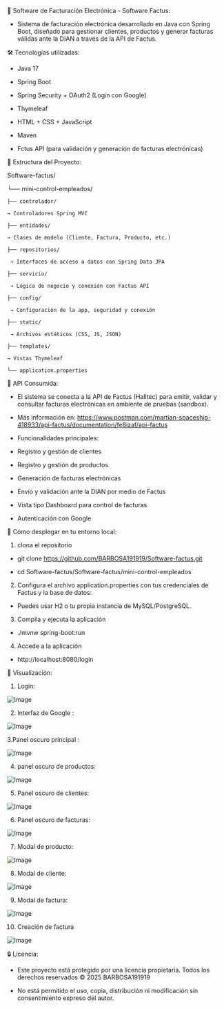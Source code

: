 🧾 Software de Facturación Electrónica - Software Factus: 

 - Sistema de facturación electrónica desarrollado en Java con Spring Boot, diseñado para gestionar clientes, productos y generar facturas válidas ante la DIAN a través de la API de Factus.

🛠️ Tecnologías utilizadas:

 - Java 17

 - Spring Boot

 - Spring Security + OAuth2 (Login con Google)

 - Thymeleaf

 - HTML + CSS + JavaScript

 - Maven


* Fctus API (para validación y generación de facturas electrónicas)

📁 Estructura del Proyecto: 

Software-factus/

└── mini-control-empleados/

    ├── controlador/       

  	→ Controladores Spring MVC

    ├── entidades/          
 
	→ Clases de modelo (Cliente, Factura, Producto, etc.)

    ├── repositorios/       

	 → Interfaces de acceso a datos con Spring Data JPA

    ├── servicio/    
      
 	 → Lógica de negocio y conexión con Factus API

    ├── config/    
        
 	 → Configuración de la app, seguridad y conexión

    ├── static/   
          
	 → Archivos estáticos (CSS, JS, JSON)

    ├── templates/     
      
	→ Vistas Thymeleaf

    └── application.properties


🔗 API Consumida:

 - El sistema se conecta a la API de Factus (Halltec) para emitir, validar y consultar facturas electrónicas en ambiente de pruebas (sandbox).

 - Más información en: https://www.postman.com/martian-spaceship-418933/api-factus/documentation/fe8izaf/api-factus


* Funcionalidades principales:

 - Registro y gestión de clientes

 - Registro y gestión de productos

 - Generación de facturas electrónicas

 - Envío y validación ante la DIAN por medio de Factus

 - Vista tipo Dashboard para control de facturas

 - Autenticación con Google



🚀 Cómo desplegar en tu entorno local:

1. clona el repositorio

 - git clone https://github.com/BARBOSA191919/Software-factus.git

 - cd Software-factus/Software-factus/mini-control-empleados



2. Configura el archivo application.properties con tus credenciales de Factus y la base de datos:

 - Puedes usar H2 o tu propia instancia de MySQL/PostgreSQL.



3. Compila y ejecuta la aplicación

 - ./mvnw spring-boot:run



4. Accede a la aplicación

 - http://localhost:8080/login



📸 Visualización:

1. Login:

![Image](https://github.com/user-attachments/assets/5f6402ee-00ee-4471-8459-a63748a4c841)

2. Interfaz de Google :

![Image](https://github.com/user-attachments/assets/73bf6692-58c5-42fd-82cc-5f55091b481a)

3.Panel oscuro principal :

![Image](https://github.com/user-attachments/assets/5a78a391-650c-4c27-aea7-ef42cd42adce)

4. panel oscuro de productos:

![Image](https://github.com/user-attachments/assets/6b6a34fd-7e8a-4a8b-927e-b2adb113dd22)

5. Panel oscuro de clientes:

![Image](https://github.com/user-attachments/assets/1e71dd77-f0bd-4bf0-9940-85b971beb9b7)

6. Panel oscuro de facturas:

![Image](https://github.com/user-attachments/assets/c109a606-07a3-49c1-966e-a630fb87e0c7)

7. Modal de producto: 

![Image](https://github.com/user-attachments/assets/ff085d30-1f3e-48c3-a83d-0f71d04c4873)

8. Modal de cliente: 

![Image](https://github.com/user-attachments/assets/aad9891a-52bd-4210-8ce6-6ba8bba3f7fd)

9. Modal de factura: 

![Image](https://github.com/user-attachments/assets/5fbceec5-51e3-44c6-9e77-7b5f3a51bccf)

10. Creación de factura

![Image](https://github.com/user-attachments/assets/d368c676-99ff-4416-b280-cc468722c472)


🔒 Licencia:

 - Este proyecto está protegido por una licencia propietaria. Todos los derechos reservados © 2025 BARBOSA191919

 - No está permitido el uso, copia, distribución ni modificación sin consentimiento expreso del autor.


